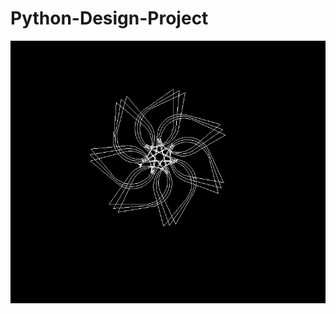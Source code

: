 <h1>Python-Design-Project</h1>
<img src="https://github.com/swishaaz/Python-Design-Project/blob/master/tessellation.PNG">
